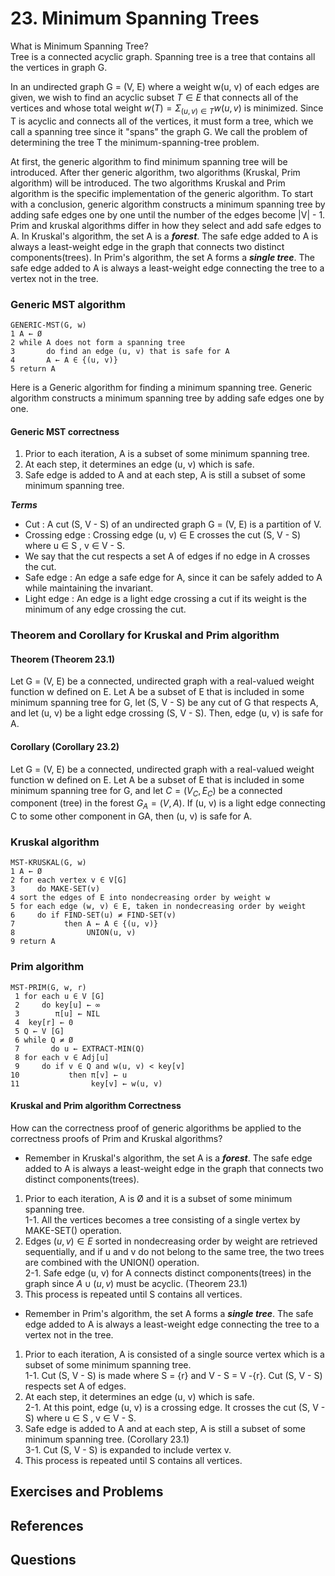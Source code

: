 
# 23. Minimum Spanning Trees

What is Minimum Spanning Tree?  
Tree is a connected acyclic graph. Spanning tree is a tree that contains all the vertices in graph G.  


In an undirected graph G = (V, E) where a weight w(u, v) of each edges are given, we wish to find an acyclic subset $T \in E$ that connects all of the vertices and whose total weight $w(T) = \Sigma_{(u, v) \in T} w(u, v)$ is minimized. Since T is acyclic and connects all of the vertices, it must form a tree, which we call a spanning tree since it "spans" the graph G. We call the problem of determining the tree T the minimum-spanning-tree problem.  


At first, the generic algorithm to find minimum spanning tree will be introduced. After ther generic algorithm, two algorithms (Kruskal, Prim algorithm) will be introduced. The two algorithms Kruskal and Prim algorithm is the specific implementation of the generic algorithm. To start with a conclusion, generic algorithm constructs a minimum spanning tree by adding safe edges one by one until the number of the edges become |V| - 1.  
Prim and kruskal algorithms differ in how they select and add safe edges to A. In Kruskal's algorithm, the set A is a ***forest***. The safe edge added to A is always a least-weight edge in the graph that connects two distinct components(trees). In Prim's algorithm, the set A forms a ***single tree***. The safe edge added to A is always a least-weight edge connecting the tree to a vertex not in the tree.  


### Generic MST algorithm  
  ```
  GENERIC-MST(G, w) 
  1 A ← Ø 
  2 while A does not form a spanning tree 
  3       do find an edge (u, v) that is safe for A
  4       A ← A ∈ {(u, v)} 
  5 return A
  ```
Here is a Generic algorithm for finding a minimum spanning tree. Generic algorithm constructs a minimum spanning tree by adding safe edges one by one. 

#### Generic MST correctness
1. Prior to each iteration, A is a subset of some minimum spanning tree.  
2. At each step, it determines an edge (u, v) which is safe.  
3. Safe edge is added to A and at each step, A is still a subset of some minimum spanning tree.  

***Terms***
* Cut : A cut (S, V - S) of an undirected graph G = (V, E) is a partition of V.  
* Crossing edge : Crossing edge (u, v) ∈ E crosses the cut (S, V - S) where u ∈ S , v ∈ V - S.  
* We say that the cut respects a set A of edges if no edge in A crosses the cut.  
* Safe edge : An edge a safe edge for A, since it can be safely added to A while maintaining the invariant.  
* Light edge : An edge is a light edge crossing a cut if its weight is the minimum of any edge crossing the cut. 


### Theorem and Corollary for Kruskal and Prim algorithm

#### Theorem (Theorem 23.1)  
Let G = (V, E) be a connected, undirected graph with a real-valued weight function w defined on E. Let A be a subset of E that is included in some minimum spanning tree for G, let (S, V - S) be any cut of G that respects A, and let (u, v) be a light edge crossing (S, V - S). Then, edge (u, v) is safe for A.

#### Corollary (Corollary 23.2)  
Let G = (V, E) be a connected, undirected graph with a real-valued weight function w defined on E. Let A be a subset of E that is included in some minimum spanning tree for G, and let $C = (V_C, E_C)$ be a connected component (tree) in the forest $G_A = (V, A)$. If (u, v) is a light edge connecting C to some other component in GA, then (u, v) is safe for A.


### Kruskal algorithm

  ```
  MST-KRUSKAL(G, w)
  1 A ← Ø 
  2 for each vertex v ∈ V[G]
  3     do MAKE-SET(v)
  4 sort the edges of E into nondecreasing order by weight w
  5 for each edge (w, v) ∈ E, taken in nondecreasing order by weight
  6     do if FIND-SET(u) ≠ FIND-SET(v)
  7           then A ← A ∈ {(u, v)} 
  8                UNION(u, v)
  9 return A
  ```


### Prim algorithm

  ```
  MST-PRIM(G, w, r) 
   1 for each u ∈ V [G] 
   2     do key[u] ← ∞
   3        π[u] ← NIL 
   4  key[r] ← 0 
   5 Q ← V [G] 
   6 while Q ≠ Ø 
   7       do u ← EXTRACT-MIN(Q) 
   8 for each v ∈ Adj[u] 
   9     do if v ∈ Q and w(u, v) < key[v] 
  10           then π[v] ← u
  11                key[v] ← w(u, v)
  ```


#### Kruskal and Prim algorithm Correctness
How can the correctness proof of generic algorithms be applied to the correctness proofs of Prim and Kruskal algorithms? 

* Remember in Kruskal's algorithm, the set A is a ***forest***. The safe edge added to A is always a least-weight edge in the graph that connects two distinct components(trees).  
1. Prior to each iteration, A is Ø and it is a subset of some minimum spanning tree.  
1-1. All the vertices becomes a tree consisting of a single vertex by MAKE-SET() operation.  
2. Edges $(u, v) \in E$ sorted in nondecreasing order by weight are retrieved sequentially, and if u and v do not belong to the same tree, the two trees are combined with the UNION() operation.  
2-1. Safe edge (u, v) for A connects distinct components(trees) in the graph since $A \cup {(u, v)}$ must be acyclic. (Theorem 23.1)
3. This process is repeated until S contains all vertices.  

* Remember in Prim's algorithm, the set A forms a ***single tree***. The safe edge added to A is always a least-weight edge connecting the tree to a vertex not in the tree.  
1. Prior to each iteration, A is consisted of a single source vertex which is a subset of some minimum spanning tree.  
1-1. Cut (S, V - S) is made where S = {r} and V - S = V -{r}. Cut (S, V - S) respects set A of edges.  
2. At each step, it determines an edge (u, v) which is safe.  
2-1. At this point, edge (u, v) is a crossing edge. It crosses the cut (S, V - S) where u ∈ S , v ∈ V - S.  
3. Safe edge is added to A and at each step, A is still a subset of some minimum spanning tree. (Corollary 23.1)  
3-1. Cut (S, V - S) is expanded to include vertex v.  
4. This process is repeated until S contains all vertices.  


## Exercises and Problems

## References

## Questions
